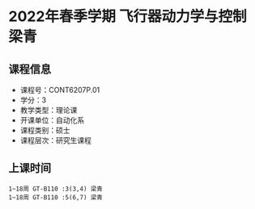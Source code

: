 # 2022年春季学期 飞行器动力学与控制 梁青






## 课程信息

- 课程号：CONT6207P.01
- 学分：3
- 教学类型：理论课
- 开课单位：自动化系
- 课程类别：硕士
- 课程层次：研究生课程

## 上课时间

```
1~18周 GT-B110 :3(3,4) 梁青
1~18周 GT-B110 :5(6,7) 梁青
```


